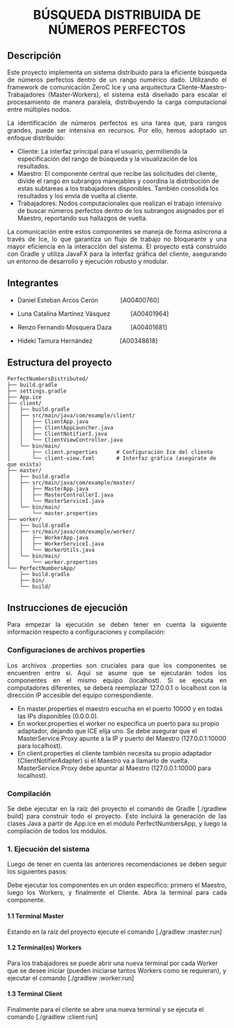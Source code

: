# <p align="center">BÚSQUEDA DISTRIBUIDA DE NÚMEROS PERFECTOS</p>

## Descripción

<p align="justify">Este proyecto implementa un sistema distribuido para la eficiente búsqueda de números perfectos dentro de un rango numérico dado. Utilizando el framework de comunicación ZeroC Ice y una arquitectura Cliente-Maestro-Trabajadores (Master-Workers), el sistema está diseñado para escalar el procesamiento de manera paralela, distribuyendo la carga computacional entre múltiples nodos.</p>

<p align="justify">La identificación de números perfectos es una tarea que, para rangos grandes, puede ser intensiva en recursos. Por ello, hemos adoptado un enfoque distribuido:</p>

* Cliente: La interfaz principal para el usuario, permitiendo la especificación del rango de búsqueda y la visualización de los resultados.
* Maestro: El componente central que recibe las solicitudes del cliente, divide el rango en subrangos manejables y coordina la distribución de estas subtareas a los trabajadores disponibles. También consolida los resultados y los envía de vuelta al cliente.
* Trabajadores: Nodos computacionales que realizan el trabajo intensivo de buscar números perfectos dentro de los subrangos asignados por el Maestro, reportando sus hallazgos de vuelta.

<p align="justify">La comunicación entre estos componentes se maneja de forma asíncrona a través de Ice, lo que garantiza un flujo de trabajo no bloqueante y una mayor eficiencia en la interacción del sistema. El proyecto está construido con Gradle y utiliza JavaFX para la interfaz gráfica del cliente, asegurando un entorno de desarrollo y ejecución robusto y modular.</p>

## Integrantes
- Daniel Esteban Arcos Cerón &nbsp;&nbsp;&nbsp;&nbsp;&nbsp;&nbsp;&nbsp;&nbsp;&nbsp;&nbsp;&nbsp; [A00400760]

- Luna Catalina Martínez Vásquez &nbsp;&nbsp;&nbsp;&nbsp;&nbsp;&nbsp;&nbsp;&nbsp;&nbsp;&nbsp;&nbsp;[A00401964]

- Renzo Fernando Mosquera Daza &nbsp;&nbsp;&nbsp;&nbsp;&nbsp;&nbsp;&nbsp;&nbsp;&nbsp;&nbsp;[A00401681]

- Hideki Tamura Hernández &nbsp;&nbsp;&nbsp;&nbsp;&nbsp;&nbsp;&nbsp;&nbsp;&nbsp;&nbsp;&nbsp;&nbsp;&nbsp;&nbsp;&nbsp;[A00348618]

## Estructura del proyecto
```plaintext
PerfectNumbersDistributed/
├── build.gradle
├── settings.gradle
├── App.ice
├── client/
│   ├── build.gradle
│   ├── src/main/java/com/example/client/
│   │   ├── ClientApp.java
│   │   ├── ClientAppLauncher.java
│   │   ├── ClientNotifierI.java
│   │   └── ClientViewController.java
│   └── bin/main/
│       ├── client.properties      # Configuración Ice del cliente
│       └── client-view.fxml       # Interfaz gráfica (asegúrate de que exista)
├── master/
│   ├── build.gradle
│   ├── src/main/java/com/example/master/
│   │   ├── MasterApp.java
│   │   ├── MasterControllerI.java
│   │   └── MasterServiceI.java
│   └── bin/main/
│       └── master.properties
├── worker/
│   ├── build.gradle
│   ├── src/main/java/com/example/worker/
│   │   ├── WorkerApp.java
│   │   ├── WorkerServiceI.java
│   │   └── WorkerUtils.java
│   └── bin/main/
│       └── worker.properties
└── PerfectNumbersApp/
    ├── build.gradle
    ├── bin/
    └── build/
```

## Instrucciones de ejecución

<p align="justify">Para empezar la ejecución se deben tener en cuenta la siguiente información respecto a configuraciones y compilación:</p>

### Configuraciones de archivos properties

<p align="justify">Los archivos .properties son cruciales para que los componentes se encuentren entre sí. Aquí se asume que se ejecutarán todos los componentes en el mismo equipo (localhost). Si se ejecuta en computadores diferentes, se deberá reemplazar 127.0.0.1 o localhost con la dirección IP accesible del equipo correspondiente.</p>

* En master.properties el maestro escucha en el puerto 10000 y en todas las IPs disponibles (0.0.0.0).
* En worker.properties el worker no especifica un puerto para su propio adaptador, dejando que ICE elija uno. Se debe asegurar que el MasterService.Proxy apunte a la IP y puerto del Maestro (127.0.0.1:10000 para localhost).
* En client.properties el cliente también necesita su propio adaptador (ClientNotifierAdapter) si el Maestro va a llamarlo de vuelta. MasterService.Proxy debe apuntar al Maestro (127.0.0.1:10000 para localhost).

### Compilación

<p align="justify">Se debe ejecutar en la raíz del proyecto el comando de Gradle [./gradlew build] para construir todo el proyecto. Esto incluirá la generación de las clases Java a partir de App.ice en el módulo PerfectNumbersApp, y luego la compilación de todos los módulos.</p>

### 1. Ejecución del sistema

<p align="justify">Luego de tener en cuenta las anteriores recomendaciones se deben seguir los siguientes pasos:</p>

<p align="justify">Debe ejecutar los componentes en un orden específico: primero el Maestro, luego los Workers, y finalmente el Cliente. Abra la terminal para cada componente.</p>

#### 1.1 Terminal Master

Estando en la raíz del proyecto ejecute el comando [./gradlew :master:run]

#### 1.2 Terminal(es) Workers

Para los trabajadores se puede abrir una nueva terminal por cada Worker que se desee iniciar (pueden iniciarse tantos Workers como se requieran), y ejecutar el comando [./gradlew :worker:run]

#### 1.3 Terminal Client

Finalmente para el cliente se abre una nueva terminal y se ejecuta el comando [./gradlew :client:run]